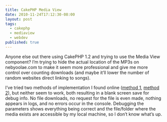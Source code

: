 ```yaml
---
title: CakePHP Media View
date: 2010-11-24T17:12:30-08:00
layout: post
tags:
  - cakephp
  - mediaview
  - webdev
published: true
---
```

Anyone else out there using CakePHP 1.2 and trying to use the Media View component? I&#8217;m trying to hide the actual location of the MP3s on nebyoolae.com to make it seem more professional and give me more control over counting downloads (and maybe it&#8217;ll lower the number of random websites direct linking to songs).

<!--more-->

I&#8217;ve tried two methods of implementation I found online ([method 1](http://book.cakephp.org/view/489/Media-Views), [method 2](http://cakedc.com/florian_kraemer/2010/01/25/file-uploading-file-storage-and-cakephp-mediaview-class)), but neither seem to work, both resulting in a blank screen save for debug info. No file downloads, no request for the file is even made, nothing appears in logs, and no errors occur in the console. Debugging the parameters shows everything being correct and the file/folder where the media exists are accessible by my local machine, so I don&#8217;t know what&#8217;s up.
